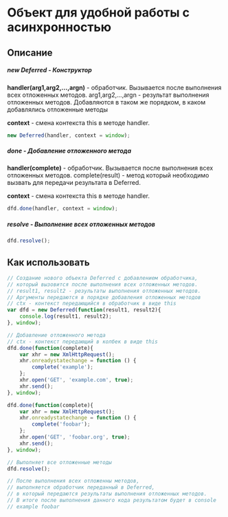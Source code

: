 Объект для удобной работы с асинхронностью
========

Описание
--------

##### new Deferred - Конструктор
**handler(arg1,arg2,...,argn)** - обработчик. Вызывается после выполнения всех отложенных методов.
arg1,arg2,...,argn - результат выполнения отложенных методов. Добавляются в таком же порядком, в каком добавлялись отложенные методы

**context** - смена контекста this в методе handler.
```javascript
new Deferred(handler, context = window);
```

##### done - Добавление отложенного метода
**handler(complete)** - обработчик. Вызывается после выполнения всех отложенных методов.
complete(result) - метод который необходимо вызвать для передачи результата в Deferred.

**context** - смена контекста this в методе handler.
```javascript
dfd.done(handler, context = window);
```

##### resolve - Выполнение всех отложенных методов
```javascript
dfd.resolve();
```

Как использовать
--------

```javascript
// Создание нового объекта Deferred с добавлением обработчика,
// который вызовится после выполнения всех отложенных методов.
// result1, result2 - результаты выполнения отложенных методов.
// Аргументы передаются в порядке добавления отложенных методов
// ctx - контекст передающийся в обработчик в виде this
var dfd = new Deferred(function(result1, result2){
    console.log(result1, result2);
}, window);

// Добавление отложенного метода
// ctx - контекст передающий в колбек в виде this
dfd.done(function(complete){
    var xhr = new XmlHttpRequest();
    xhr.onreadystatechange = function () {
        complete('example');
    };
    xhr.open('GET', 'example.com', true);
    xhr.send();
}, window);

dfd.done(function(complete){
    var xhr = new XmlHttpRequest();
    xhr.onreadystatechange = function () {
        complete('foobar');
    };
    xhr.open('GET', 'foobar.org', true);
    xhr.send();
}, window);

// Выполняет все отложенные методы
dfd.resolve();

// После выполнения всех отложенны методов,
// выполняется обработчик переданный в Deferred,
// в который передаются результаты выполнения отложенных методов.
// В итоге после выполнения данного кода результатом будет в console
// example foobar
```
